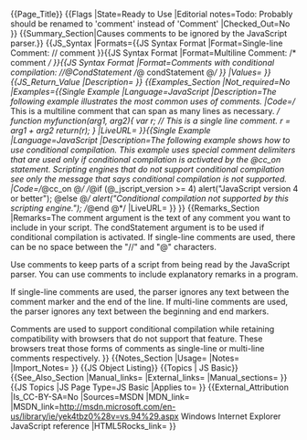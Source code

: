 {{Page_Title}}
{{Flags
|State=Ready to Use
|Editorial notes=Todo: Probably should be renamed to 'comment' instead of 'Comment'
|Checked_Out=No
}}
{{Summary_Section|Causes comments to be ignored by the JavaScript parser.}}
{{JS_Syntax
|Formats={{JS Syntax Format
|Format=Single-line Comment:
// comment
}}{{JS Syntax Format
|Format=Multiline Comment:
/*
comment
*/
}}{{JS Syntax Format
|Format=Comments with conditional compilation:
//@CondStatement
/*@
condStatement
@*/
}}
|Values=
}}
{{JS_Return_Value
|Description=
}}
{{Examples_Section
|Not_required=No
|Examples={{Single Example
|Language=JavaScript
|Description=The following example illustrates the most common uses of comments.
|Code=/* This is a multiline comment that
     can span as many lines as necessary.  */
 function myfunction(arg1, arg2){
     var r;
     // This is a single line comment.
     r = arg1 + arg2
     return(r);
 }
|LiveURL=
}}{{Single Example
|Language=JavaScript
|Description=The following example shows how to use conditional compilation. This example uses special comment delimiters that are used only if conditional compilation is activated by the @cc_on statement. Scripting engines that do not support conditional compilation see only the message that says conditional compilation is not supported.
|Code=/*@cc_on @*/
 /*@if (@_jscript_version &gt;= 4)
     alert("JavaScript version 4 or better");
     @else @*/
     alert("Conditional compilation not supported by this scripting engine.");
 /*@end @*/
|LiveURL=
}}
}}
{{Remarks_Section
|Remarks=The comment argument is the text of any comment you want to include in your script. The condStatement argument is to be used if conditional compilation is activated. If single-line comments are used, there can be no space between the "//" and "@" characters.

Use comments to keep parts of a script from being read by the JavaScript parser. You can use comments to include explanatory remarks in a program.

If single-line comments are used, the parser ignores any text between the comment marker and the end of the line. If multi-line comments are used, the parser ignores any text between the beginning and end markers.

Comments are used to support conditional compilation while retaining compatibility with browsers that do not support that feature. These browsers treat those forms of comments as single-line or multi-line comments respectively.
}}
{{Notes_Section
|Usage=
|Notes=
|Import_Notes=
}}
{{JS Object Listing}}
{{Topics | JS Basic}}
{{See_Also_Section
|Manual_links=
|External_links=
|Manual_sections=
}}
{{JS Topics
|JS Page Type=JS Basic
|Applies to=
}}
{{External_Attribution
|Is_CC-BY-SA=No
|Sources=MSDN
|MDN_link=
|MSDN_link=http://msdn.microsoft.com/en-us/library/ie/yek4tbz0%28v=vs.94%29.aspx Windows Internet Explorer JavaScript reference
|HTML5Rocks_link=
}}